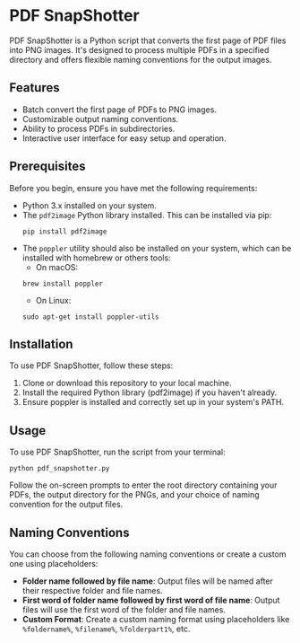 # PDF SnapShotter

PDF SnapShotter is a Python script that converts the first page of PDF files into PNG images. It's designed to process multiple PDFs in a specified directory and offers flexible naming conventions for the output images.

## Features

- Batch convert the first page of PDFs to PNG images.
- Customizable output naming conventions.
- Ability to process PDFs in subdirectories.
- Interactive user interface for easy setup and operation.

## Prerequisites

Before you begin, ensure you have met the following requirements:

- Python 3.x installed on your system.
- The `pdf2image` Python library installed. This can be installed via pip:
  ```
  pip install pdf2image
  ```
- The `poppler` utility should also be installed on your system, which can be installed with homebrew or others tools:
    - On macOS:
    ```
    brew install poppler
    ```
    - On Linux:
    ```
    sudo apt-get install poppler-utils
    ```

## Installation

To use PDF SnapShotter, follow these steps:

1. Clone or download this repository to your local machine.
2. Install the required Python library (pdf2image) if you haven't already.
3. Ensure poppler is installed and correctly set up in your system's PATH.

## Usage

To use PDF SnapShotter, run the script from your terminal:

```
python pdf_snapshotter.py
```

Follow the on-screen prompts to enter the root directory containing your PDFs, the output directory for the PNGs, and your choice of naming convention for the output files.

## Naming Conventions

You can choose from the following naming conventions or create a custom one using placeholders:

- **Folder name followed by file name**: Output files will be named after their respective folder and file names.
- **First word of folder name followed by first word of file name**: Output files will use the first word of the folder and file names.
- **Custom Format**: Create a custom naming format using placeholders like `%foldername%`, `%filename%`, `%folderpart1%`, etc.
